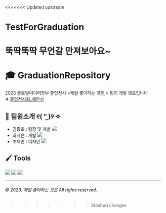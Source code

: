 <<<<<<< Updated upstream
# TestForGraduation
뚝딱뚝딱 무언갈 만져보아요~
=======
# 🎓 GraduationRepository

2023 글로벌미디어학부 졸업전시 <제일 좋아하는 것은,> 팀의 개발 레포입니다   
✵ [졸업전시회_제안서](https://s3.us-west-2.amazonaws.com/secure.notion-static.com/fb8f6486-3eee-4cf4-baaa-24e3496077d6/%E1%84%8C%E1%85%A9%E1%86%AF%E1%84%8B%E1%85%A5%E1%86%B8%E1%84%8C%E1%85%A5%E1%86%AB%E1%84%89%E1%85%B5%E1%84%92%E1%85%AC_%E1%84%8C%E1%85%A6%E1%84%8B%E1%85%A1%E1%86%AB%E1%84%89%E1%85%A5_%E1%84%90%E1%85%B5%E1%86%B7_%E1%84%8C%E1%85%A6%E1%84%8C%E1%85%A9%E1%87%82%E1%84%8B%E1%85%B3%E1%86%AB.pdf?X-Amz-Algorithm=AWS4-HMAC-SHA256&X-Amz-Content-Sha256=UNSIGNED-PAYLOAD&X-Amz-Credential=AKIAT73L2G45EIPT3X45%2F20230113%2Fus-west-2%2Fs3%2Faws4_request&X-Amz-Date=20230113T133055Z&X-Amz-Expires=86400&X-Amz-Signature=13d80d51edd512fb5e839c4ebc40ee745ddf72428aa96a15d8d6f7ebe31b1fe9&X-Amz-SignedHeaders=host&response-content-disposition=filename%3D%22%25E1%2584%258C%25E1%2585%25A9%25E1%2586%25AF%25E1%2584%258B%25E1%2585%25A5%25E1%2586%25B8%25E1%2584%258C%25E1%2585%25A5%25E1%2586%25AB%25E1%2584%2589%25E1%2585%25B5%25E1%2584%2592%25E1%2585%25AC_%25E1%2584%258C%25E1%2585%25A6%25E1%2584%258B%25E1%2585%25A1%25E1%2586%25AB%25E1%2584%2589%25E1%2585%25A5_%25E1%2584%2590%25E1%2585%25B5%25E1%2586%25B7_%25E1%2584%258C%25E1%2585%25A6%25E1%2584%258C%25E1%2585%25A9%25E1%2587%2582%25E1%2584%258B%25E1%2585%25B3%25E1%2586%25AB.pdf%22&x-id=GetObject)
## 👥 <b>팀원소개 ୧( “̮ )୨ ✧</b>

- 김종호 : 팀장 및 개발 <a href="https://github.com/hohojlike"><img src="https://img.shields.io/badge/hohojlike-181717?style=flat-square&logo=github&logoColor=white"/></a>
- 최시은 : 개발 <a href="https://github.com/szun8"><img src="https://img.shields.io/badge/szun8-181717?style=flat-square&logo=github&logoColor=white"/></a>
- 조재인 : 디자인 <a href="https://github.com/janecho100"><img src="https://img.shields.io/badge/JaneC-181717?style=flat-square&logo=github&logoColor=white"/></a>

## 🖌 <b>Tools</b>   
<img src="https://img.shields.io/badge/Unity-202020?style=flat-square&logo=Unity&logoColor=white"/> <img src="https://img.shields.io/badge/Photon-1A437C?style=flat-square&logo=&logoColor=white"/> <img src="https://img.shields.io/badge/Blender-F5792A?style=flat-square&logo=Blender&logoColor=white"/>

---

###### *© 2023. 제일 좋아하는 것은 All rights reserved.*
>>>>>>> Stashed changes
